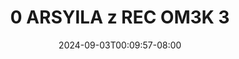 --- 
title: "0 ARSYILA  z REC OM3K 3"
description: "   video bokep 0 ARSYILA  z REC OM3K 3   durasi panjang terbaru"
date: 2024-09-03T00:09:57-08:00
file_code: "2my4l4hm94dh"
draft: false
cover: "f9ai88c1yg7azs9x.jpg"
tags: ["ARSYILA", "REC", "bokep-indo", "bokep-viral", "bokep-ig"]
length: 120
fld_id: "1483160"
foldername: "arsyila"
categories: ["arsyila"]
views: 0
---